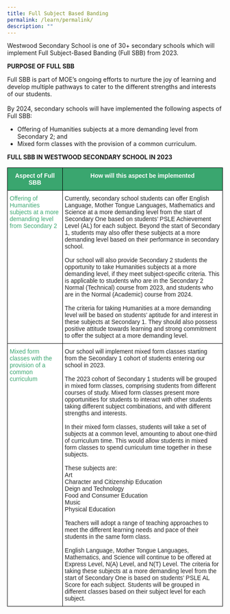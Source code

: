 ```yaml
---
title: Full Subject Based Banding
permalink: /learn/permalink/
description: ""
---
```

Westwood Secondary School is one of 30+ secondary schools which will implement Full Subject-Based Banding (Full SBB) from 2023.

**PURPOSE OF FULL SBB**

Full SBB is part of MOE’s ongoing efforts to nurture the joy of learning and develop multiple pathways to cater to the different strengths and interests of our students.
 <br><br>By 2024, secondary schools will have implemented the following aspects of Full SBB:<br>
* Offering of Humanities subjects at a more demanding level from Secondary 2; and<br>
* Mixed form classes with the provision of a common curriculum.

**FULL SBB IN WESTWOOD SECONDARY SCHOOL IN 2023**

<style type="text/css">
.tg  {border-collapse:collapse;border-spacing:0;}
.tg td{border-color:black;border-style:solid;border-width:1px;font-family:Arial, sans-serif;font-size:14px;
  overflow:hidden;padding:10px 5px;word-break:normal;}
.tg th{border-color:black;border-style:solid;border-width:1px;font-family:Arial, sans-serif;font-size:14px;
  font-weight:normal;overflow:hidden;padding:10px 5px;word-break:normal;}
.tg .tg-0y1c{background-color:#3AA66F;color:#FFF;font-weight:bold;text-align:center;vertical-align:top}
.tg .tg-av5t{background-color:#FFF;color:#3AA66F;text-align:left;vertical-align:top}
.tg .tg-1ppo{background-color:#FFF;color:#222;text-align:left;vertical-align:middle}
</style>

<table class="tg">
<thead>
  <tr>
    <th class="tg-0y1c">Aspect of Full SBB</th>
    <th class="tg-0y1c">How will this aspect be implemented</th>
</tr>
</thead>
<tbody>
  <tr>
    <td class="tg-av5t"><span style="text-decoration:none;color:#3AA66F">Offering of Humanities subjects at a more demanding level from Secondary 2</span></td>
    <td class="tg-1ppo"><span style="color:#222;background-color:#FFF">Currently, secondary school students can offer English Language, Mother Tongue Languages, Mathematics and Science at a more demanding level from the start of Secondary One based on students’ PSLE Achievement Level (AL) for each subject. Beyond the start of Secondary 1, students may also offer these subjects at a more demanding level based on their performance in secondary school.<br><br>Our school will also provide Secondary 2 students the opportunity to take Humanities subjects at a more demanding level, if they meet subject-specific criteria. This is applicable to students who are in the Secondary 2 Normal (Technical) course from 2023, and students who are in the Normal (Academic) course from 2024.<br><br>The criteria for taking Humanities at a more demanding level will be based on students’ aptitude for and interest in these subjects at Secondary 1. They should also possess positive attitude towards learning and strong commitment to offer the subject at a more demanding level.</span></td></tr>
<tr>
    <td class="tg-av5t"><span style="text-decoration:none;color:#3AA66F">Mixed form classes with the provision of a common curriculum</span></td>
    <td class="tg-1ppo"><span style="color:#222;background-color:#FFF">Our school will implement mixed form classes starting from the Secondary 1 cohort of students entering our school in 2023.<br><br>The 2023 cohort of Secondary 1 students will be grouped in mixed form classes, comprising students from different courses of study. Mixed form classes present more opportunities for students to interact with other students taking different subject combinations, and with different strengths and interests.<br><br>In their mixed form classes, students will take a set of subjects at a common level, amounting to about one-third of curriculum time. This would allow students in mixed form classes to spend curriculum time together in these subjects.<br><br>These subjects are:<br>
Art<br>
Character and Citizenship Education<br>
Deign and Technology<br>
Food and Consumer Education<br>
Music<br>
Physical Education<br><br>Teachers will adopt a range of teaching approaches to meet the different learning needs and pace of their students in the same form class.<br><br>English Language, Mother Tongue Languages, Mathematics, and Science will continue to be offered at Express Level, N(A) Level, and N(T) Level. The criteria for taking these subjects at a more demanding level from the start of Secondary One is based on students’ PSLE AL Score for each subject. Students will be grouped in different classes based on their subject level for each subject.</span></td></tr>
</tbody>
</table>
